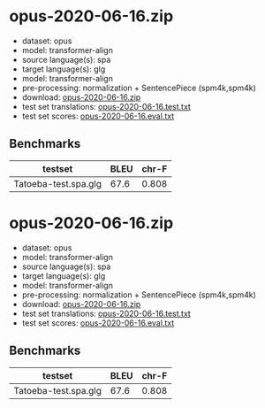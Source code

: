# opus-2020-06-16.zip

* dataset: opus
* model: transformer-align
* source language(s): spa
* target language(s): glg
* model: transformer-align
* pre-processing: normalization + SentencePiece (spm4k,spm4k)
* download: [opus-2020-06-16.zip](https://object.pouta.csc.fi/Tatoeba-MT-models/spa-glg/opus-2020-06-16.zip)
* test set translations: [opus-2020-06-16.test.txt](https://object.pouta.csc.fi/Tatoeba-MT-models/spa-glg/opus-2020-06-16.test.txt)
* test set scores: [opus-2020-06-16.eval.txt](https://object.pouta.csc.fi/Tatoeba-MT-models/spa-glg/opus-2020-06-16.eval.txt)

## Benchmarks

| testset               | BLEU  | chr-F |
|-----------------------|-------|-------|
| Tatoeba-test.spa.glg 	| 67.6 	| 0.808 |

# opus-2020-06-16.zip

* dataset: opus
* model: transformer-align
* source language(s): spa
* target language(s): glg
* model: transformer-align
* pre-processing: normalization + SentencePiece (spm4k,spm4k)
* download: [opus-2020-06-16.zip](https://object.pouta.csc.fi/Tatoeba-MT-models/spa-glg/opus-2020-06-16.zip)
* test set translations: [opus-2020-06-16.test.txt](https://object.pouta.csc.fi/Tatoeba-MT-models/spa-glg/opus-2020-06-16.test.txt)
* test set scores: [opus-2020-06-16.eval.txt](https://object.pouta.csc.fi/Tatoeba-MT-models/spa-glg/opus-2020-06-16.eval.txt)

## Benchmarks

| testset               | BLEU  | chr-F |
|-----------------------|-------|-------|
| Tatoeba-test.spa.glg 	| 67.6 	| 0.808 |

